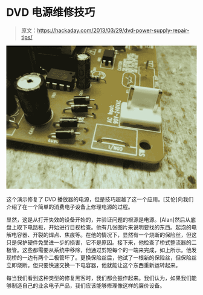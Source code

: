 # DVD 电源维修技巧

> 原文：<https://hackaday.com/2013/03/29/dvd-power-supply-repair-tips/>

![bridge-rectifier-repair](img/7e031fc9c6ab71bea7fa2d2f8f3389ce.png)

这个演示修复了 DVD 播放器的电源，但是技巧超越了这一个应用。[艾伦]向我们介绍了在一个简单的消费电子设备上修理电源的过程。

显然，这是从打开失效的设备开始的，并验证问题的根源是电源。[Alan]然后从底盘上取下电路板，开始进行目视检查。他有几张图片来说明要找的东西。起泡的电解电容器、开裂的焊点、焦痕等。在他的情况下，显然有一个烧断的保险丝，但这只是保护硬件免受进一步的损害，它不是原因。接下来，他检查了桥式整流器的二极管。这些都需要从系统中移除，他通过剪短每个的一端来完成，如上所示。他发现桥的一边有两个二极管坏了。更换保险丝后，他试了一根新的保险丝，但保险丝立即烧断。但只要快速交换一下电容器，他就能让这个东西重新运转起来。

每当我们看到这种类型的修复黑客时，我们都会振作起来。我们认为，如果我们能够制造自己的业余电子产品，我们应该能够修理像这样的廉价设备。